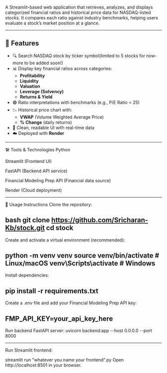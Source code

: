 A Streamlit-based web application that retrieves, analyzes, and displays categorized financial ratios and historical price data for NASDAQ-listed stocks. It compares each ratio against industry benchmarks, helping users evaluate a stock’s market position at a glance.

---

## 🚀 Features

- 🔍 Search NASDAQ stock by ticker symbol(limited to 5 stocks for now- more to be added soon!)
- 📊 Display key financial ratios across categories:
  - **Profitability**
  - **Liquidity**
  - **Valuation**
  - **Leverage (Solvency)**
  - **Returns & Yield**
- 🟢 Ratio interpretations with benchmarks (e.g., P/E Ratio < 25)
- 📉 Historical price chart with:
  - **VWAP** (Volume Weighted Average Price)
  - **% Change** (daily returns)
- 🧠 Clean, readable UI with real-time data
- ☁️ Deployed with **Render**

---
🛠 Tools & Technologies
Python

Streamlit (Frontend UI)

FastAPI (Backend API service)

Financial Modeling Prep API (Financial data source)

Render (Cloud deployment)


---
🚧 Usage Instructions
Clone the repository:

bash
git clone https://github.com/Sricharan-Kb/stock.git
cd stock
---
Create and activate a virtual environment (recommended):

python -m venv venv
source venv/bin/activate  # Linux/macOS
venv\Scripts\activate     # Windows
---
Install dependencies:

pip install -r requirements.txt
---
Create a .env file and add your Financial Modeling Prep API key:

FMP_API_KEY=your_api_key_here
---
Run backend FastAPI server:
uvicorn backend:app --host 0.0.0.0 --port 8000

---
Run Streamlit frontend:

streamlit run "whatever you name your frontend".py
Open http://localhost:8501 in your browser.
